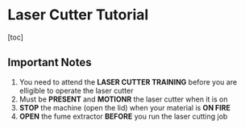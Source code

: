 # Laser Cutter Tutorial

[toc]

## Important Notes
1. You need to attend the **LASER CUTTER TRAINING** before you are elligible to operate the laser cutter
2. Must be **PRESENT** and **MOTIONR** the laser cutter when it is on
3. **STOP** the machine (open the lid) when your material is **ON FIRE**
4. **OPEN** the fume extractor **BEFORE** you run the laser cutting job



